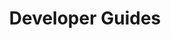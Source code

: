---
type: "docs"
title: "Developer Guides"
linkTitle: "Developer Guides"
weight: 30
description: >
    Learn about developing solutions using Reactive Graph
---